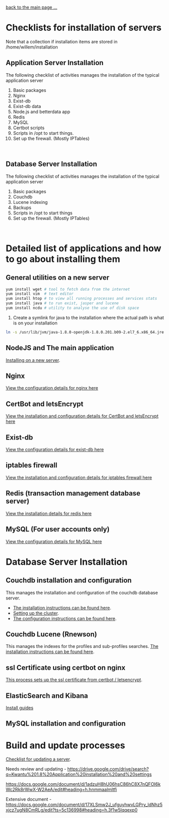 [back to the main page ...](https://github.com/kwantu/platformconfiguration/wiki)


# Checklists for installation of servers
Note that a collection if installation items are stored in /home/willem/installation<br>

## Application Server Installation
The following checklist of activities manages the installation of the typical application server
1. Basic packages
2. Nginx
3. Exist-db
4. Exist-db data
5. Node.js and betterdata app
6. Redis
7. MySQL
8. Certbot scripts
9. Scripts in /opt to start things.
10. Set up the firewall. (Mostly IPTables)
<br>

## Database Server Installation
The following checklist of activities manages the installation of the typical application server
1. Basic packages
2. Couchdb
3. Lucene indexing
4. Backups
5. Scripts in /opt to start things
6. Set up the firewall. (Mostly IPTables)
<br>

# Detailed list of applications and how to go about installing them
## General utilities on a new server

```bash
yum install wget # tool to fetch data from the internet
yum install vim  # text editor
yum install htop # to view all running processes and services stats
yum install java # to run exist, jasper and lucene
yum install ncdu # utility to analyse the use of disk space
```
1. Create a symlink for java to the installation where the actual path is what is on your installation
```bash
ln -s /usr/lib/jvm/java-1.8.0-openjdk-1.8.0.201.b09-2.el7_6.x86_64.jre /usr/local/java
```


## NodeJS and The main application
[Installing on a new server](https://github.com/kwantu/platformconfiguration/wiki/Installation-Nodejs-and-the-Main-Application).<br>
## Nginx
[View the configuration details for nginx here](https://github.com/kwantu/platformconfiguration/wiki/Installation-configuration-nginx)

## CertBot and letsEncrypt
[View the installation and configuration details for CertBot and letsEncrypt here](https://github.com/kwantu/platformconfiguration/wiki/Installation-configuration-certbot-letsencrypt)

## Exist-db
[View the configuration details for exist-db here](https://github.com/kwantu/platformconfiguration/wiki/Installation-configuration-exist-db)

## iptables firewall
[View the installation and configuration details for iptables firewall here](https://github.com/kwantu/platformconfiguration/wiki/Installation-iptables)

## Redis (transaction management database server)
[View the installation details for redis here](https://github.com/kwantu/platformconfiguration/wiki/Installation-redis)

## MySQL (For user accounts only)
[View the configuration details for MySQL here](https://github.com/kwantu/platformconfiguration/wiki/Installation-configuration-mysql)

# Database Server Installation
## Couchdb installation and configuration
This manages the installation and configuration of the couchdb database server.<br>
* [The installation instructions can be found here](https://github.com/kwantu/platformconfiguration/wiki/Installation-Couchdb).<br>
* [Setting up the cluster](https://github.com/kwantu/platformconfiguration/wiki/Installation-Couchdb-Cluster).<br>
* [The configuration instructions can be found here](https://github.com/kwantu/platformconfiguration/wiki/Installation-Couchdb-Configuration).<br>

## Couchdb Lucene (Rnewson)

This manages the indexes for the profiles and sub-profiles searches. [The installation instructions can be found here](https://github.com/kwantu/platformconfiguration/wiki/Installation-Couchdb-Lucene).

## ssl Certificate using certbot on nginx

[This process sets up the ssl certificate from certbot / letsencrypt](https://github.com/kwantu/platformconfiguration/wiki/Installation-ssl-certbot).<br>

## ElasticSearch and Kibana
[Install guides](https://github.com/kwantu/platformconfiguration/wiki/Installation-ElasticSearch-Kibana)

## MySQL installation and configuration


# Build and update processes


[Checklist for updating a server](https://github.com/kwantu/platformconfiguration/wiki/Installation-Server-upgrade-checklist).<br>

Needs review and updating - https://drive.google.com/drive/search?q=Kwantu%201.8%20Application%20installation%20and%20settings

https://docs.google.com/document/d/1adzuH8hU06hsC86hC8X7nQFOI6kWc2Rk8rWwX-W2AeA/edit#heading=h.hnmmaalmltfi

Extensive document - https://docs.google.com/document/d/17XLSmw2J_ufguyhwvLGPry_ldNhz5xjcz7ugN8CmRLg/edit?ts=5c136998#heading=h.3f1w5lqqexp0

